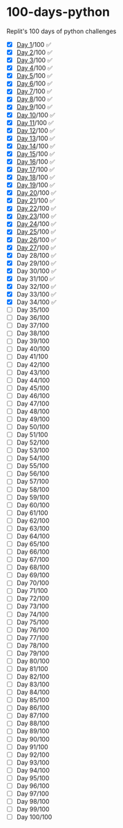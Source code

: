 # 100-days-python
Replit's 100 days of python challenges

 - [x] [Day 1]()/100 ✅
 - [x] [Day 2]()/100 ✅
 - [x] [Day 3]()/100 ✅
 - [x] [Day 4]()/100 ✅
 - [x] [Day 5]()/100 ✅
 - [x] [Day 6]()/100 ✅
 - [x] [Day 7]()/100 ✅
 - [x] [Day 8]()/100 ✅
 - [x] [Day 9]()/100 ✅
 - [x] [Day 10]()/100 ✅
 - [x] [Day 11]()/100 ✅
 - [x] [Day 12](https://github.com/vorthkor/100-days-python/tree/day-12-debug)/100 ✅
 - [x] [Day 13](https://github.com/vorthkor/100-days-python/tree/day-13-challenge-grade)/100 ✅
 - [x] [Day 14](https://github.com/vorthkor/100-days-python/tree/day-14-challenge-rockpaperscissors)/100 ✅
 - [x] [Day 15](https://github.com/vorthkor/100-days-python/tree/day-15-loops)/100 ✅
 - [x] [Day 16](https://github.com/vorthkor/100-days-python/tree/day-16-while-loop)/100 ✅
 - [x] [Day 17](https://github.com/vorthkor/100-days-python/tree/day-17-loops)/100 ✅
 - [x] [Day 18](https://github.com/vorthkor/100-days-python/tree/day-18-loops)/100 ✅
 - [x] [Day 19](https://github.com/vorthkor/100-days-python/tree/day-19-loops)/100 ✅
 - [x] [Day 20](https://github.com/vorthkor/100-days-python/tree/day-20-loops)/100 ✅
 - [x] [Day 21](https://github.com/vorthkor/100-days-python/tree/day-21-loops-challenge)/100 ✅
 - [x] [Day 22](https://github.com/vorthkor/100-days-python/tree/day-22-libraries)/100 ✅
 - [x] [Day 23](https://github.com/vorthkor/100-days-python/tree/day-23-subroutines)/100 ✅
 - [x] [Day 24](https://github.com/vorthkor/100-days-python/tree/day-24-parameters)/100 ✅
 - [x] [Day 25](https://github.com/vorthkor/100-days-python/tree/day-25-return)/100 ✅
 - [x] [Day 26](https://replit.com/@vorthkor/day26100-days-of-code-Music-Player?v=1)/100 ✅
 - [x] [Day 27](https://replit.com/@vorthkor/day-27100-days-of-code-Character-generator?v=1)/100 ✅
 - [x] Day 28/100 ✅
 - [x] Day 29/100 ✅
 - [x] Day 30/100 ✅
 - [x] Day 31/100 ✅
 - [x] Day 32/100 ✅
 - [x] Day 33/100 ✅
 - [x] Day 34/100 ✅
 - [ ] Day 35/100
 - [ ] Day 36/100
 - [ ] Day 37/100
 - [ ] Day 38/100
 - [ ] Day 39/100
 - [ ] Day 40/100
 - [ ] Day 41/100
 - [ ] Day 42/100
 - [ ] Day 43/100
 - [ ] Day 44/100
 - [ ] Day 45/100
 - [ ] Day 46/100
 - [ ] Day 47/100
 - [ ] Day 48/100
 - [ ] Day 49/100
 - [ ] Day 50/100
 - [ ] Day 51/100
 - [ ] Day 52/100
 - [ ] Day 53/100
 - [ ] Day 54/100
 - [ ] Day 55/100
 - [ ] Day 56/100
 - [ ] Day 57/100
 - [ ] Day 58/100
 - [ ] Day 59/100
 - [ ] Day 60/100
 - [ ] Day 61/100
 - [ ] Day 62/100
 - [ ] Day 63/100
 - [ ] Day 64/100
 - [ ] Day 65/100
 - [ ] Day 66/100
 - [ ] Day 67/100
 - [ ] Day 68/100
 - [ ] Day 69/100
 - [ ] Day 70/100
 - [ ] Day 71/100
 - [ ] Day 72/100
 - [ ] Day 73/100
 - [ ] Day 74/100
 - [ ] Day 75/100
 - [ ] Day 76/100
 - [ ] Day 77/100
 - [ ] Day 78/100
 - [ ] Day 79/100
 - [ ] Day 80/100
 - [ ] Day 81/100
 - [ ] Day 82/100
 - [ ] Day 83/100
 - [ ] Day 84/100
 - [ ] Day 85/100
 - [ ] Day 86/100
 - [ ] Day 87/100
 - [ ] Day 88/100
 - [ ] Day 89/100
 - [ ] Day 90/100
 - [ ] Day 91/100
 - [ ] Day 92/100
 - [ ] Day 93/100
 - [ ] Day 94/100
 - [ ] Day 95/100
 - [ ] Day 96/100
 - [ ] Day 97/100
 - [ ] Day 98/100
 - [ ] Day 99/100
 - [ ] Day 100/100
